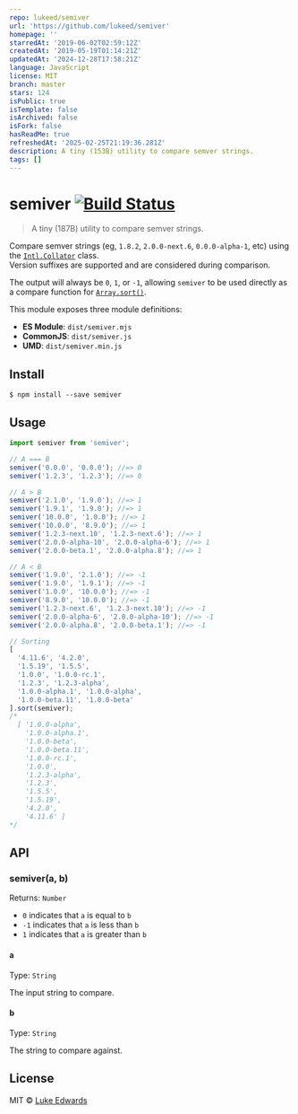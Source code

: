 ```yaml
---
repo: lukeed/semiver
url: 'https://github.com/lukeed/semiver'
homepage: ''
starredAt: '2019-06-02T02:59:12Z'
createdAt: '2019-05-19T01:14:21Z'
updatedAt: '2024-12-28T17:58:21Z'
language: JavaScript
license: MIT
branch: master
stars: 124
isPublic: true
isTemplate: false
isArchived: false
isFork: false
hasReadMe: true
refreshedAt: '2025-02-25T21:19:36.281Z'
description: A tiny (153B) utility to compare semver strings.
tags: []
---
```


# semiver [![Build Status](https://badgen.now.sh/travis/lukeed/semiver)](https://travis-ci.org/lukeed/semiver)

> A tiny (187B) utility to compare semver strings.

Compare semver strings (eg, `1.8.2`, `2.0.0-next.6`, `0.0.0-alpha-1`, etc) using the [`Intl.Collator`](https://developer.mozilla.org/en-US/docs/Web/JavaScript/Reference/Global_Objects/Collator) class.<br>
Version suffixes are supported and are considered during comparison.

The output will always be `0`, `1`, or `-1`, allowing `semiver` to be used directly as a compare function for [`Array.sort()`](https://developer.mozilla.org/en-US/docs/Web/JavaScript/Reference/Global_Objects/Array/sort).

This module exposes three module definitions:

* **ES Module**: `dist/semiver.mjs`
* **CommonJS**: `dist/semiver.js`
* **UMD**: `dist/semiver.min.js`


## Install

```
$ npm install --save semiver
```


## Usage

```js
import semiver from 'semiver';

// A === B
semiver('0.0.0', '0.0.0'); //=> 0
semiver('1.2.3', '1.2.3'); //=> 0

// A > B
semiver('2.1.0', '1.9.0'); //=> 1
semiver('1.9.1', '1.9.0'); //=> 1
semiver('10.0.0', '1.0.0'); //=> 1
semiver('10.0.0', '8.9.0'); //=> 1
semiver('1.2.3-next.10', '1.2.3-next.6'); //=> 1
semiver('2.0.0-alpha-10', '2.0.0-alpha-6'); //=> 1
semiver('2.0.0-beta.1', '2.0.0-alpha.8'); //=> 1

// A < B
semiver('1.9.0', '2.1.0'); //=> -1
semiver('1.9.0', '1.9.1'); //=> -1
semiver('1.0.0', '10.0.0'); //=> -1
semiver('8.9.0', '10.0.0'); //=> -1
semiver('1.2.3-next.6', '1.2.3-next.10'); //=> -1
semiver('2.0.0-alpha-6', '2.0.0-alpha-10'); //=> -1
semiver('2.0.0-alpha.8', '2.0.0-beta.1'); //=> -1

// Sorting
[
  '4.11.6', '4.2.0',
  '1.5.19', '1.5.5',
  '1.0.0', '1.0.0-rc.1',
  '1.2.3', '1.2.3-alpha',
  '1.0.0-alpha.1', '1.0.0-alpha',
  '1.0.0-beta.11', '1.0.0-beta'
].sort(semiver);
/*
  [ '1.0.0-alpha',
    '1.0.0-alpha.1',
    '1.0.0-beta',
    '1.0.0-beta.11',
    '1.0.0-rc.1',
    '1.0.0',
    '1.2.3-alpha',
    '1.2.3',
    '1.5.5',
    '1.5.19',
    '4.2.0',
    '4.11.6' ]
*/
```


## API

### semiver(a, b)

Returns: `Number`

* `0` indicates that `a` is equal to `b`
* `-1` indicates that `a` is less than `b`
* `1` indicates that `a` is greater than `b`

#### a
Type: `String`

The input string to compare.

#### b
Type: `String`

The string to compare against.


## License

MIT © [Luke Edwards](https://lukeed.com)

